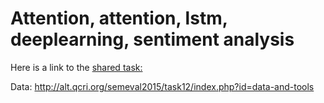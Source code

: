# Attention, attention, lstm, deeplearning, sentiment analysis

Here is a link to the [shared task:](http://alt.qcri.org/semeval2016/task5/)

Data: http://alt.qcri.org/semeval2015/task12/index.php?id=data-and-tools  
